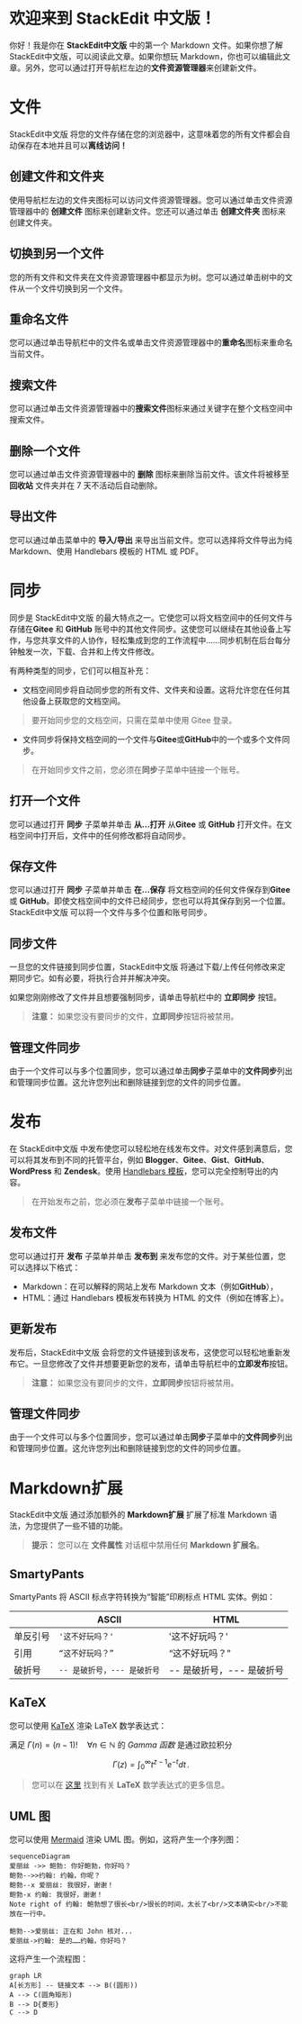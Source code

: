 
# 欢迎来到 StackEdit 中文版！

你好！我是你在 **StackEdit中文版** 中的第一个 Markdown 文件。如果你想了解 StackEdit中文版，可以阅读此文章。如果你想玩 Markdown，你也可以编辑此文章。另外，您可以通过打开导航栏左边的**文件资源管理器**来创建新文件。

# 文件

StackEdit中文版 将您的文件存储在您的浏览器中，这意味着您的所有文件都会自动保存在本地并且可以**离线访问！**

## 创建文件和文件夹

使用导航栏左边的文件夹图标可以访问文件资源管理器。您可以通过单击文件资源管理器中的 **创建文件** 图标来创建新文件。您还可以通过单击 **创建文件夹** 图标来创建文件夹。

## 切换到另一个文件

您的所有文件和文件夹在文件资源管理器中都显示为树。您可以通过单击树中的文件从一个文件切换到另一个文件。

## 重命名文件

您可以通过单击导航栏中的文件名或单击文件资源管理器中的**重命名**图标来重命名当前文件。

## 搜索文件

您可以通过单击文件资源管理器中的**搜索文件**图标来通过关键字在整个文档空间中搜索文件。

## 删除一个文件

您可以通过单击文件资源管理器中的 **删除** 图标来删除当前文件。该文件将被移至 **回收站** 文件夹并在 7 天不活动后自动删除。

## 导出文件

您可以通过单击菜单中的 **导入/导出** 来导出当前文件。您可以选择将文件导出为纯 Markdown、使用 Handlebars 模板的 HTML 或 PDF。


# 同步

同步是 StackEdit中文版 的最大特点之一。它使您可以将文档空间中的任何文件与存储在**Gitee** 和 **GitHub** 账号中的其他文件同步。这使您可以继续在其他设备上写作，与您共享文件的人协作，轻松集成到您的工作流程中......同步机制在后台每分钟触发一次，下载、合并和上传文件修改。

有两种类型的同步，它们可以相互补充：

- 文档空间同步将自动同步您的所有文件、文件夹和设置。这将允许您在任何其他设备上获取您的文档空间。
> 要开始同步您的文档空间，只需在菜单中使用 Gitee 登录。

- 文件同步将保持文档空间的一个文件与**Gitee**或**GitHub**中的一个或多个文件同步。
> 在开始同步文件之前，您必须在**同步**子菜单中链接一个账号。

## 打开一个文件

您可以通过打开 **同步** 子菜单并单击 **从...打开** 从**Gitee** 或 **GitHub** 打开文件。在文档空间中打开后，文件中的任何修改都将自动同步。

## 保存文件

您可以通过打开 **同步** 子菜单并单击 **在...保存** 将文档空间的任何文件保存到**Gitee** 或 **GitHub**。即使文档空间中的文件已经同步，您也可以将其保存到另一个位置。 StackEdit中文版 可以将一个文件与多个位置和账号同步。

## 同步文件

一旦您的文件链接到同步位置，StackEdit中文版 将通过下载/上传任何修改来定期同步它。如有必要，将执行合并并解决冲突。

如果您刚刚修改了文件并且想要强制同步，请单击导航栏中的 **立即同步** 按钮。

> **注意：** 如果您没有要同步的文件，**立即同步**按钮将被禁用。

## 管理文件同步

由于一个文件可以与多个位置同步，您可以通过单击**同步**子菜单中的**文件同步**列出和管理同步位置。这允许您列出和删除链接到您的文件的同步位置。


# 发布

在 StackEdit中文版 中发布使您可以轻松地在线发布文件。对文件感到满意后，您可以将其发布到不同的托管平台，例如 **Blogger**、**Gitee**、**Gist**、**GitHub**、**WordPress** 和 **Zendesk**。使用 [Handlebars 模板](http://handlebarsjs.com/)，您可以完全控制导出的内容。

> 在开始发布之前，您必须在**发布**子菜单中链接一个账号。

## 发布文件

您可以通过打开 **发布** 子菜单并单击 **发布到** 来发布您的文件。对于某些位置，您可以选择以下格式：

- Markdown：在可以解释的网站上发布 Markdown 文本（例如**GitHub**），
- HTML：通过 Handlebars 模板发布转换为 HTML 的文件（例如在博客上）。

## 更新发布

发布后，StackEdit中文版 会将您的文件链接到该发布，这使您可以轻松地重新发布它。一旦您修改了文件并想要更新您的发布，请单击导航栏中的**立即发布**按钮。

> **注意：** 如果您没有要同步的文件，**立即同步**按钮将被禁用。

## 管理文件同步

由于一个文件可以与多个位置同步，您可以通过单击**同步**子菜单中的**文件同步**列出和管理同步位置。这允许您列出和删除链接到您的文件的同步位置。

# Markdown扩展

StackEdit中文版 通过添加额外的 **Markdown扩展** 扩展了标准 Markdown 语法，为您提供了一些不错的功能。

> **提示：** 您可以在 **文件属性** 对话框中禁用任何 **Markdown 扩展名**。


## SmartyPants

SmartyPants 将 ASCII 标点字符转换为“智能”印刷标点 HTML 实体。例如：

| |ASCII |HTML |
|----------------|--------------------------------| ------------------------------|
|单反引号|`'这不好玩吗？'` |'这不好玩吗？' |
|引用|`“这不好玩吗？”` |“这不好玩吗？” |
|破折号 |`-- 是破折号，--- 是破折号`|-- 是破折号，--- 是破折号|


## KaTeX

您可以使用 [KaTeX](https://khan.github.io/KaTeX/) 渲染 LaTeX 数学表达式：

满足 $\Gamma(n) = (n-1)!\quad\forall n\in\mathbb N$ 的 *Gamma 函数* 是通过欧拉积分

$$
\Gamma(z) = \int_0^\infty t^{z-1}e^{-t}dt\,.
$$

> 您可以在 [这里](http://meta.math.stackexchange.com/questions/5020/mathjax-basic-tutorial-and-quick-reference) 找到有关 **LaTeX** 数学表达式的更多信息。


## UML 图

您可以使用 [Mermaid](https://mermaidjs.github.io/) 渲染 UML 图。例如，这将产生一个序列图：

```mermaid
sequenceDiagram
爱丽丝 ->> 鲍勃: 你好鲍勃，你好吗？
鲍勃-->>约翰: 约翰，你呢？
鲍勃--x 爱丽丝: 我很好，谢谢！
鲍勃-x 约翰: 我很好，谢谢！
Note right of 约翰: 鲍勃想了很长<br/>很长的时间，太长了<br/>文本确实<br/>不能放在一行中。

鲍勃-->爱丽丝: 正在和 John 核对...
爱丽丝->约翰: 是的……约翰，你好吗？
```

这将产生一个流程图：

```mermaid
graph LR
A[长方形] -- 链接文本 --> B((圆形))
A --> C(圆角矩形)
B --> D{菱形}
C --> D
```
<!--stackedit_data:
eyJoaXN0b3J5IjpbLTczMTI5NTg3NF19
-->